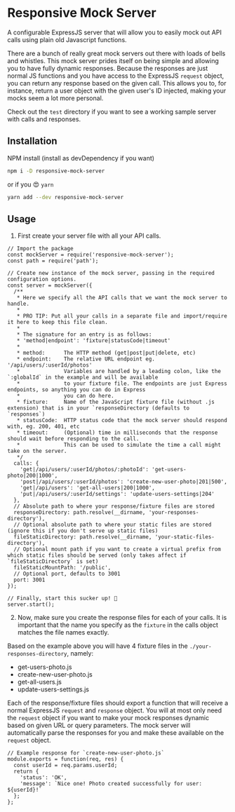 # Responsive Mock Server
A configurable ExpressJS server that will allow you to easily mock out API calls using plain old Javascript functions.

There are a bunch of really great mock servers out there with loads of bells and whistles. This mock server prides itself on being simple and allowing you to have fully dynamic responses. Because the responses are just normal JS functions and you have access to the ExpressJS `request` object, you can return any response based on the given call. This allows you to, for instance, return a user object with the given user's ID injected, making your mocks seem a lot more personal.

Check out the `test` directory if you want to see a working sample server with calls and responses.


## Installation
NPM install (install as devDependency if you want)
```bash
npm i -D responsive-mock-server
```

or if you 😍 `yarn`

```bash
yarn add --dev responsive-mock-server
```

## Usage

1. First create your server file with all your API calls.

```
// Import the package
const mockServer = require('responsive-mock-server');
const path = require('path');

// Create new instance of the mock server, passing in the required configuration options.
const server = mockServer({
  /**
   * Here we specify all the API calls that we want the mock server to handle.
   *
   * PRO TIP: Put all your calls in a separate file and import/require it here to keep this file clean.
   *
   * The signature for an entry is as follows:
   * 'method|endpoint': 'fixture|statusCode|timeout'
   *
   * method:      The HTTP method (get|post|put|delete, etc)
   * endpoint:    The relative URL endpoint eg. '/api/users/:userId/photos'
   *              Variables are handled by a leading colon, like the `:globalId` in the example and will be available
   *              to your fixture file. The endpoints are just Express endpoints, so anything you can do in Express
   *              you can do here.
   * fixture:     Name of the JavaScript fixture file (without .js extension) that is in your `responseDirectory (defaults to `responses`)
   * statusCode:  HTTP status code that the mock server should respond with, eg. 200, 401, etc
   * timeout:     (Optional) time in milliseconds that the response should wait before responding to the call.
   *              This can be used to simulate the time a call might take on the server.
   */
  calls: {
    'get|/api/users/:userId/photos/:photoId': 'get-users-photo|200|1000',
    'post|/api/users/:userId/photos': 'create-new-user-photo|201|500',
    'get|/api/users': 'get-all-users|200|1000',
    'put|/api/users/:userId/settings': 'update-users-settings|204'
  },
  // Absolute path to where your response/fixture files are stored
  responseDirectory: path.resolve(__dirname, 'your-responses-directory'),
  // Optional absolute path to where your static files are stored (ignore this if you don't serve up static files)
  fileStaticDirectory: path.resolve(__dirname, 'your-static-files-directory'),
  // Optional mount path if you want to create a virtual prefix from which static files should be served (only takes affect if `fileStaticDirectory` is set)
  fileStaticMountPath: '/public',
  // Optional port, defaults to 3001
  port: 3001
});

// Finally, start this sucker up! 🚀
server.start();
```

2. Now, make sure you create the response files for each of your calls.
It is important that the name you specify as the `fixture` in the calls object matches the file names exactly.

Based on the example above you will have 4 fixture files in the `./your-responses-directory`, namely:
* get-users-photo.js
* create-new-user-photo.js
* get-all-users.js
* update-users-settings.js

Each of the response/fixture files should export a function that will receive a normal ExpressJS `request` and `response` object.
You will at most only need the `request` object if you want to make your mock responses dynamic based on given
URL or query parameters. The mock server will automatically parse the responses for you and make these available on the
`request` object.

```
// Example response for `create-new-user-photo.js`
module.exports = function(req, res) {
  const userId = req.params.userId;
  return {
    'status': 'OK',
    'message': `Nice one! Photo created successfully for user: ${userId}!`
  };
};
```
